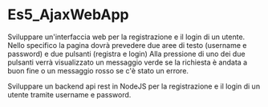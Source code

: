 # Es5_AjaxWebApp
Sviluppare un'interfaccia web per la registrazione e il login di un utente.
Nello specifico la pagina dovrà prevedere due aree di testo (username e password) e due pulsanti (registra e login)
Alla pressione di uno dei due pulsanti verrà visualizzato un messaggio verde se la richiesta è andata a buon fine o un messaggio rosso se c'è stato un errore.

Sviluppare un backend api rest in NodeJS per la registrazione e il login di un utente tramite username e password.
